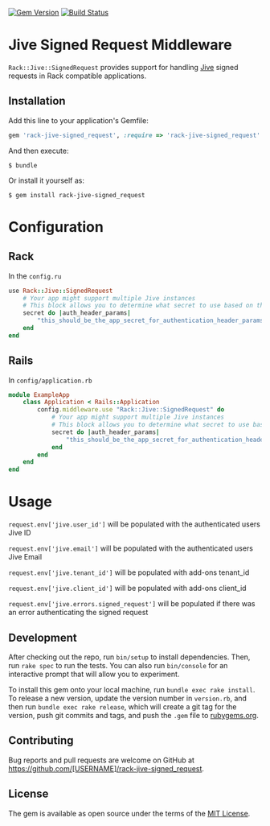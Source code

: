 [![Gem Version](https://badge.fury.io/rb/rack-jive-signed_request.svg)](http://badge.fury.io/rb/rack-jive-signed_request)
[![Build Status](https://travis-ci.org/butchmarshall/rack-jive-signed_request.svg?branch=master)](https://travis-ci.org/butchmarshall/rack-jive-signed_request)

# Jive Signed Request Middleware

`Rack::Jive::SignedRequest` provides support for handling [Jive](https://www.jivesoftware.com/) signed requests in Rack compatible applications.

## Installation

Add this line to your application's Gemfile:

```ruby
gem 'rack-jive-signed_request', :require => 'rack-jive-signed_request'
```

And then execute:

    $ bundle

Or install it yourself as:

    $ gem install rack-jive-signed_request

# Configuration

## Rack

In the `config.ru`

```ruby
use Rack::Jive::SignedRequest
	# Your app might support multiple Jive instances
	# This block allows you to determine what secret to use based on the Authorization header
	secret do |auth_header_params|
		"this_should_be_the_app_secret_for_authentication_header_params"
	end
end
```

## Rails

In `config/application.rb`
```ruby
module ExampleApp
	class Application < Rails::Application
		config.middleware.use "Rack::Jive::SignedRequest" do
			# Your app might support multiple Jive instances
			# This block allows you to determine what secret to use based on the Authorization header
			secret do |auth_header_params|
				"this_should_be_the_app_secret_for_authentication_header_params"
			end
		end
	end
end
```

# Usage

`request.env['jive.user_id']` will be populated with the authenticated users Jive ID

`request.env['jive.email']` will be populated with the authenticated users Jive Email

`request.env['jive.tenant_id']` will be populated with add-ons tenant_id

`request.env['jive.client_id']` will be populated with add-ons client_id

`request.env['jive.errors.signed_request']` will be populated if there was an error authenticating the signed request

## Development

After checking out the repo, run `bin/setup` to install dependencies. Then, run `rake spec` to run the tests. You can also run `bin/console` for an interactive prompt that will allow you to experiment.

To install this gem onto your local machine, run `bundle exec rake install`. To release a new version, update the version number in `version.rb`, and then run `bundle exec rake release`, which will create a git tag for the version, push git commits and tags, and push the `.gem` file to [rubygems.org](https://rubygems.org).

## Contributing

Bug reports and pull requests are welcome on GitHub at https://github.com/[USERNAME]/rack-jive-signed_request.


## License

The gem is available as open source under the terms of the [MIT License](http://opensource.org/licenses/MIT).

